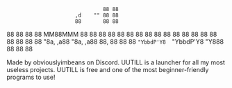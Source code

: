 
                                   88 88
                          ,d    "" 88 88
                          88       88 88
88       88 88       88 MM88MMM 88 88 88
88       88 88       88   88    88 88 88
88       88 88       88   88    88 88 88
"8a,   ,a88 "8a,   ,a88   88,   88 88 88
 `"YbbdP'Y8  `"YbbdP'Y8   "Y888 88 88 88

 Made by obviouslyimbeans on Discord.
UUTILL is a launcher for all my most useless projects.
UUTILL is free and one of the most beginner-friendly programs to use!
